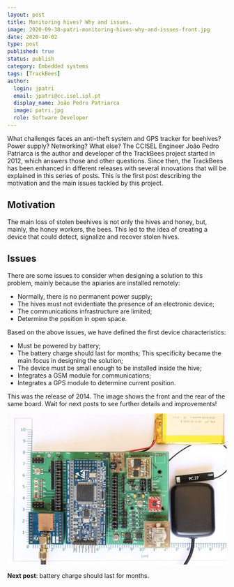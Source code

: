 ```yaml
---
layout: post
title: Monitoring hives? Why and issues.
image: 2020-09-30-patri-monitoring-hives-why-and-issues-front.jpg
date: 2020-10-02
type: post
published: true
status: publish
category: Embedded systems
tags: [TrackBees]
author:
  login: jpatri
  email: jpatri@cc.isel.ipl.pt
  display_name: João Pedro Patriarca
  image: patri.jpg
  role: Software Developer
---
```


What challenges faces an anti-theft system and GPS tracker for beehives? Power supply? Networking? What else? The CCISEL Engineer João Pedro Patriarca is the author and developer of the TrackBees project started in 2012, which answers those and other questions. Since then, the TrackBees has been enhanced in different releases with several innovations that will be explained in this series of posts. This is the first post describing the motivation and the main issues tackled by this project.

## Motivation

The main loss of stolen beehives is not only the hives and honey, but, mainly, the honey workers, the bees.
This led to the idea of creating a device that could detect, signalize and recover stolen hives.

## Issues

There are some issues to consider when designing a solution to this problem, mainly because the apiaries are installed remotely:

* Normally, there is no permanent power supply;
* The hives must not evidentiate the presence of an electronic device;
* The communications infrastructure are limited;
* Determine the position in open space.

Based on the above issues, we have defined the first device characteristics:

* Must be powered by battery;
* The battery charge should last for months; This specificity became the main focus in designing the solution;
* The device must be small enough to be installed inside the hive;
* Integrates a GSM module for communications;
* Integrates a GPS module to determine current position.

This was the release of 2014. The image shows the front and the rear of the same board. Wait for next posts to see further details and improvements!

<img src="/assets/blog/2020-09-30-patri-monitoring-hives-why-and-issues-front.png" width="720px">


**Next post**: battery charge should last for months.
